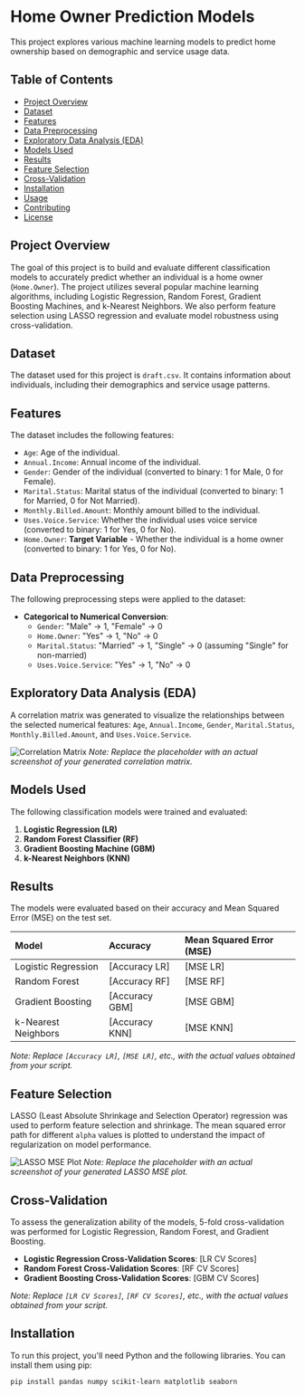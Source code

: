 # Home Owner Prediction Models

This project explores various machine learning models to predict home ownership based on demographic and service usage data.

## Table of Contents

- [Project Overview](#project-overview)
- [Dataset](#dataset)
- [Features](#features)
- [Data Preprocessing](#data-preprocessing)
- [Exploratory Data Analysis (EDA)](#exploratory-data-analysis-eda)
- [Models Used](#models-used)
- [Results](#results)
- [Feature Selection](#feature-selection)
- [Cross-Validation](#cross-validation)
- [Installation](#installation)
- [Usage](#usage)
- [Contributing](#contributing)
- [License](#license)

## Project Overview

The goal of this project is to build and evaluate different classification models to accurately predict whether an individual is a home owner (`Home.Owner`). The project utilizes several popular machine learning algorithms, including Logistic Regression, Random Forest, Gradient Boosting Machines, and k-Nearest Neighbors. We also perform feature selection using LASSO regression and evaluate model robustness using cross-validation.

## Dataset

The dataset used for this project is `draft.csv`. It contains information about individuals, including their demographics and service usage patterns.

## Features

The dataset includes the following features:

- `Age`: Age of the individual.
- `Annual.Income`: Annual income of the individual.
- `Gender`: Gender of the individual (converted to binary: 1 for Male, 0 for Female).
- `Marital.Status`: Marital status of the individual (converted to binary: 1 for Married, 0 for Not Married).
- `Monthly.Billed.Amount`: Monthly amount billed to the individual.
- `Uses.Voice.Service`: Whether the individual uses voice service (converted to binary: 1 for Yes, 0 for No).
- `Home.Owner`: **Target Variable** - Whether the individual is a home owner (converted to binary: 1 for Yes, 0 for No).

## Data Preprocessing

The following preprocessing steps were applied to the dataset:

- **Categorical to Numerical Conversion**:
    - `Gender`: "Male" -> 1, "Female" -> 0
    - `Home.Owner`: "Yes" -> 1, "No" -> 0
    - `Marital.Status`: "Married" -> 1, "Single" -> 0 (assuming "Single" for non-married)
    - `Uses.Voice.Service`: "Yes" -> 1, "No" -> 0

## Exploratory Data Analysis (EDA)

A correlation matrix was generated to visualize the relationships between the selected numerical features: `Age`, `Annual.Income`, `Gender`, `Marital.Status`, `Monthly.Billed.Amount`, and `Uses.Voice.Service`.

![Correlation Matrix](https://via.placeholder.com/600x400/FF0000/FFFFFF?text=Correlation+Matrix+Plot)
*Note: Replace the placeholder with an actual screenshot of your generated correlation matrix.*

## Models Used

The following classification models were trained and evaluated:

1.  **Logistic Regression (LR)**
2.  **Random Forest Classifier (RF)**
3.  **Gradient Boosting Machine (GBM)**
4.  **k-Nearest Neighbors (KNN)**

## Results

The models were evaluated based on their accuracy and Mean Squared Error (MSE) on the test set.

| Model                 | Accuracy | Mean Squared Error (MSE) |
| :-------------------- | :------- | :----------------------- |
| Logistic Regression   | [Accuracy LR] | [MSE LR]                 |
| Random Forest         | [Accuracy RF] | [MSE RF]                 |
| Gradient Boosting     | [Accuracy GBM]| [MSE GBM]                |
| k-Nearest Neighbors   | [Accuracy KNN]| [MSE KNN]                |

*Note: Replace `[Accuracy LR]`, `[MSE LR]`, etc., with the actual values obtained from your script.*

## Feature Selection

LASSO (Least Absolute Shrinkage and Selection Operator) regression was used to perform feature selection and shrinkage. The mean squared error path for different `alpha` values is plotted to understand the impact of regularization on model performance.

![LASSO MSE Plot](https://via.placeholder.com/600x400/0000FF/FFFFFF?text=LASSO+MSE+Plot)
*Note: Replace the placeholder with an actual screenshot of your generated LASSO MSE plot.*

## Cross-Validation

To assess the generalization ability of the models, 5-fold cross-validation was performed for Logistic Regression, Random Forest, and Gradient Boosting.

-   **Logistic Regression Cross-Validation Scores**: [LR CV Scores]
-   **Random Forest Cross-Validation Scores**: [RF CV Scores]
-   **Gradient Boosting Cross-Validation Scores**: [GBM CV Scores]

*Note: Replace `[LR CV Scores]`, `[RF CV Scores]`, etc., with the actual values obtained from your script.*

## Installation

To run this project, you'll need Python and the following libraries. You can install them using pip:

```bash
pip install pandas numpy scikit-learn matplotlib seaborn
